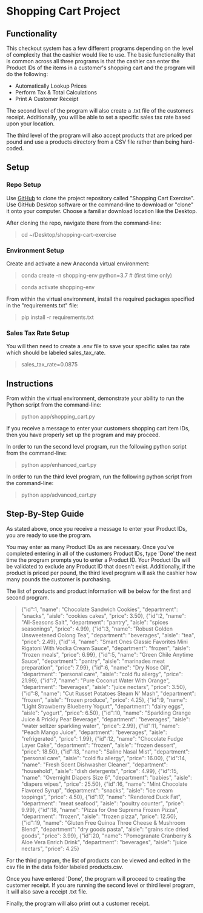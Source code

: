 # Shopping Cart Project

## Functionality

This checkout system has a few different programs depending on the level of complexity that the cashier would like to use. The basic functionality that is common across all three programs is that the cashier can enter the Product IDs of the items in a customer's shopping cart and the program will do the following:

* Automatically Lookup Prices
* Perform Tax & Total Calculations
* Print A Customer Receipt

The second level of the program will also create a .txt file of the customers receipt. Additionally, you will be able to set a specific sales tax rate based upon your location.

The third level of the program will also accept products that are priced per pound and use a products directory from a CSV file rather than being hard-coded.

## Setup

### Repo Setup

Use [GitHub](https://github.com/minipele06/shopping-cart-exercise) to clone the project repository called "Shopping Cart Exercise". Use GitHub Desktop software or the command-line to download or "clone" it onto your computer. Choose a familiar download location like the Desktop.

After cloning the repo, navigate there from the command-line:

>cd ~/Desktop/shopping-cart-exercise

### Environment Setup

Create and activate a new Anaconda virtual environment:

>conda create -n shopping-env python=3.7 # (first time only)

>conda activate shopping-env

From within the virtual environment, install the required packages specified in the "requirements.txt" file:

>pip install -r requirements.txt

### Sales Tax Rate Setup

You will then need to create a .env file to save your specific sales tax rate which should be labeled sales_tax_rate.

>sales_tax_rate=0.0875

## Instructions

From within the virtual environment, demonstrate your ability to run the Python script from the command-line:

>python app/shopping_cart.py

If you receive a message to enter your customers shopping cart item IDs, then you have properly set up the program and may proceed.

In order to run the second level program, run the following python script from the command-line:

>python app/enhanced_cart.py

In order to run the third level program, run the following python script from the command-line:

>python app/advanced_cart.py

## Step-By-Step Guide

As stated above, once you receive a message to enter your Product IDs, you are ready to use the program. 

You may enter as many Product IDs as are necessary. Once you've completed entering in all of the customers Product IDs, type 'Done' the next time the program prompts you to enter a Product ID. Your Product IDs will be validated to exclude any Product ID that doesn't exist. Additionally, if the product is priced per pound, the third level program will ask the cashier how many pounds the customer is purchasing. 

The list of products and product information will be below for the first and second program. 

>{"id":1, "name": "Chocolate Sandwich Cookies", "department": "snacks", "aisle": "cookies cakes", "price": 3.50},
    {"id":2, "name": "All-Seasons Salt", "department": "pantry", "aisle": "spices seasonings", "price": 4.99},
    {"id":3, "name": "Robust Golden Unsweetened Oolong Tea", "department": "beverages", "aisle": "tea", "price": 2.49},
    {"id":4, "name": "Smart Ones Classic Favorites Mini Rigatoni With Vodka Cream Sauce", "department": "frozen", "aisle": "frozen meals", "price": 6.99},
    {"id":5, "name": "Green Chile Anytime Sauce", "department": "pantry", "aisle": "marinades meat preparation", "price": 7.99},
    {"id":6, "name": "Dry Nose Oil", "department": "personal care", "aisle": "cold flu allergy", "price": 21.99},
    {"id":7, "name": "Pure Coconut Water With Orange", "department": "beverages", "aisle": "juice nectars", "price": 3.50},
    {"id":8, "name": "Cut Russet Potatoes Steam N' Mash", "department": "frozen", "aisle": "frozen produce", "price": 4.25},
    {"id":9, "name": "Light Strawberry Blueberry Yogurt", "department": "dairy eggs", "aisle": "yogurt", "price": 6.50},
    {"id":10, "name": "Sparkling Orange Juice & Prickly Pear Beverage", "department": "beverages", "aisle": "water seltzer sparkling water", "price": 2.99},
    {"id":11, "name": "Peach Mango Juice", "department": "beverages", "aisle": "refrigerated", "price": 1.99},
    {"id":12, "name": "Chocolate Fudge Layer Cake", "department": "frozen", "aisle": "frozen dessert", "price": 18.50},
    {"id":13, "name": "Saline Nasal Mist", "department": "personal care", "aisle": "cold flu allergy", "price": 16.00},
    {"id":14, "name": "Fresh Scent Dishwasher Cleaner", "department": "household", "aisle": "dish detergents", "price": 4.99},
    {"id":15, "name": "Overnight Diapers Size 6", "department": "babies", "aisle": "diapers wipes", "price": 25.50},
    {"id":16, "name": "Mint Chocolate Flavored Syrup", "department": "snacks", "aisle": "ice cream toppings", "price": 4.50},
    {"id":17, "name": "Rendered Duck Fat", "department": "meat seafood", "aisle": "poultry counter", "price": 9.99},
    {"id":18, "name": "Pizza for One Suprema Frozen Pizza", "department": "frozen", "aisle": "frozen pizza", "price": 12.50},
    {"id":19, "name": "Gluten Free Quinoa Three Cheese & Mushroom Blend", "department": "dry goods pasta", "aisle": "grains rice dried goods", "price": 3.99},
    {"id":20, "name": "Pomegranate Cranberry & Aloe Vera Enrich Drink", "department": "beverages", "aisle": "juice nectars", "price": 4.25}

For the third program, the list of products can be viewed and edited in the csv file in the data folder labeled products.csv.

Once you have entered 'Done', the program will proceed to creating the customer receipt. If you are running the second level or third level program, it will also save a receipt .txt file. 

Finally, the program will also print out a customer receipt.